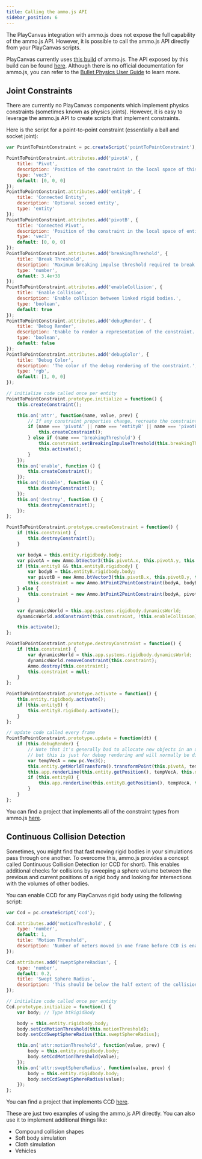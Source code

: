 ```yaml
---
title: Calling the ammo.js API
sidebar_position: 6
---
```


The PlayCanvas integration with ammo.js does not expose the full capability of the ammo.js API. However, it is possible to call the ammo.js API directly from your PlayCanvas scripts.

PlayCanvas currently uses [this build][1] of ammo.js. The API exposed by this build can be found [here][2]. Although there is no official documentation for ammo.js, you can refer to the [Bullet Physics User Guide][3] to learn more.

## Joint Constraints

There are currently no PlayCanvas components which implement physics constraints (sometimes known as physics joints). However, it is easy to leverage the ammo.js API to create scripts that implement constraints.

Here is the script for a point-to-point constraint (essentially a ball and socket joint):

```javascript
var PointToPointConstraint = pc.createScript('pointToPointConstraint');

PointToPointConstraint.attributes.add('pivotA', {
    title: 'Pivot',
    description: 'Position of the constraint in the local space of this entity.',
    type: 'vec3',
    default: [0, 0, 0]
});
PointToPointConstraint.attributes.add('entityB', {
    title: 'Connected Entity',
    description: 'Optional second entity',
    type: 'entity'
});
PointToPointConstraint.attributes.add('pivotB', {
    title: 'Connected Pivot',
    description: 'Position of the constraint in the local space of entity B (if specified).',
    type: 'vec3',
    default: [0, 0, 0]
});
PointToPointConstraint.attributes.add('breakingThreshold', {
    title: 'Break Threshold',
    description: 'Maximum breaking impulse threshold required to break the constraint.',
    type: 'number',
    default: 3.4e+38
});
PointToPointConstraint.attributes.add('enableCollision', {
    title: 'Enable Collision',
    description: 'Enable collision between linked rigid bodies.',
    type: 'boolean',
    default: true
});
PointToPointConstraint.attributes.add('debugRender', {
    title: 'Debug Render',
    description: 'Enable to render a representation of the constraint.',
    type: 'boolean',
    default: false
});
PointToPointConstraint.attributes.add('debugColor', {
    title: 'Debug Color',
    description: 'The color of the debug rendering of the constraint.',
    type: 'rgb',
    default: [1, 0, 0]
});

// initialize code called once per entity
PointToPointConstraint.prototype.initialize = function() {
    this.createConstraint();

    this.on('attr', function(name, value, prev) {
        // If any constraint properties change, recreate the constraint
        if (name === 'pivotA' || name === 'entityB' || name === 'pivotB') {
            this.createConstraint();
        } else if (name === 'breakingThreshold') {
            this.constraint.setBreakingImpulseThreshold(this.breakingThreshold);
            this.activate();
        }
    });
    this.on('enable', function () {
        this.createConstraint();
    });
    this.on('disable', function () {
        this.destroyConstraint();
    });
    this.on('destroy', function () {
        this.destroyConstraint();
    });
};

PointToPointConstraint.prototype.createConstraint = function() {
    if (this.constraint) {
        this.destroyConstraint();
    }

    var bodyA = this.entity.rigidbody.body;
    var pivotA = new Ammo.btVector3(this.pivotA.x, this.pivotA.y, this.pivotA.z);
    if (this.entityB && this.entityB.rigidbody) {
        var bodyB = this.entityB.rigidbody.body;
        var pivotB = new Ammo.btVector3(this.pivotB.x, this.pivotB.y, this.pivotB.z);
        this.constraint = new Ammo.btPoint2PointConstraint(bodyA, bodyB, pivotA, pivotB);
    } else {
        this.constraint = new Ammo.btPoint2PointConstraint(bodyA, pivotA);
    }

    var dynamicsWorld = this.app.systems.rigidbody.dynamicsWorld;
    dynamicsWorld.addConstraint(this.constraint, !this.enableCollision);

    this.activate();
};

PointToPointConstraint.prototype.destroyConstraint = function() {
    if (this.constraint) {
        var dynamicsWorld = this.app.systems.rigidbody.dynamicsWorld;
        dynamicsWorld.removeConstraint(this.constraint);
        Ammo.destroy(this.constraint);
        this.constraint = null;
    }
};

PointToPointConstraint.prototype.activate = function() {
    this.entity.rigidbody.activate();
    if (this.entityB) {
        this.entityB.rigidbody.activate();
    }
};

// update code called every frame
PointToPointConstraint.prototype.update = function(dt) {
    if (this.debugRender) {
        // Note that it's generally bad to allocate new objects in an update function
        // but this is just for debug rendering and will normally be disabled
        var tempVecA = new pc.Vec3();
        this.entity.getWorldTransform().transformPoint(this.pivotA, tempVecA);
        this.app.renderLine(this.entity.getPosition(), tempVecA, this.debugColor);
        if (this.entityB) {
            this.app.renderLine(this.entityB.getPosition(), tempVecA, this.debugColor);
        }
    }
};
```

You can find a project that implements all of the constraint types from ammo.js [here][4].

## Continuous Collision Detection

Sometimes, you might find that fast moving rigid bodies in your simulations pass through one another. To overcome this, ammo.js provides a concept called Continuous Collision Detection (or CCD for short). This enables additional checks for collisions by sweeping a sphere volume between the previous and current positions of a rigid body and looking for intersections with the volumes of other bodies.

You can enable CCD for any PlayCanvas rigid body using the following script:

```javascript
var Ccd = pc.createScript('ccd');

Ccd.attributes.add('motionThreshold', {
    type: 'number',
    default: 1,
    title: 'Motion Threshold',
    description: 'Number of meters moved in one frame before CCD is enabled'
});

Ccd.attributes.add('sweptSphereRadius', {
    type: 'number',
    default: 0.2,
    title: 'Swept Sphere Radius',
    description: 'This should be below the half extent of the collision volume. E.g For an object of dimensions 1 meter, try 0.2'
});

// initialize code called once per entity
Ccd.prototype.initialize = function() {
    var body; // Type btRigidBody

    body = this.entity.rigidbody.body;
    body.setCcdMotionThreshold(this.motionThreshold);
    body.setCcdSweptSphereRadius(this.sweptSphereRadius);

    this.on('attr:motionThreshold', function(value, prev) {
        body = this.entity.rigidbody.body;
        body.setCcdMotionThreshold(value);
    });
    this.on('attr:sweptSphereRadius', function(value, prev) {
        body = this.entity.rigidbody.body;
        body.setCcdSweptSphereRadius(value);
    });
};
```

You can find a project that implements CCD [here][5].

These are just two examples of using the ammo.js API directly. You can also use it to implement additional things like:

- Compound collision shapes
- Soft body simulation
- Cloth simulation
- Vehicles

[1]: https://github.com/kripken/ammo.js/commit/dcab07bf0e7f2b4b64c01dc45da846344c8f50be
[2]: https://github.com/kripken/ammo.js/blob/dcab07bf0e7f2b4b64c01dc45da846344c8f50be/ammo.idl
[3]: https://github.com/bulletphysics/bullet3/blob/master/docs/Bullet_User_Manual.pdf
[4]: https://playcanvas.com/project/618829/overview/physics-constraints
[5]: https://playcanvas.com/project/447023/overview/physics-with-ccd
